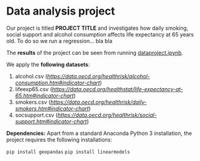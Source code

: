 # Data analysis project

Our project is titled **PROJECT TITLE** and investigates how daily smoking, social support and alcohol consumption affects life expectancy at 65 years old. To do so we run a regression... bla bla

The **results** of the project can be seen from running [dataproject.ipynb](dataproject.ipynb).

We apply the **following datasets**:

1. alcohol.csv (*https://data.oecd.org/healthrisk/alcohol-consumption.htm#indicator-chart*) 
1. lifeexp65.csv (*https://data.oecd.org/healthstat/life-expectancy-at-65.htm#indicator-chart*)
1. smokers.csv (*https://data.oecd.org/healthrisk/daily-smokers.htm#indicator-chart*)
1. socsupport.csv (*https://data.oecd.org/healthrisk/social-support.htm#indicator-chart*)

**Dependencies:** Apart from a standard Anaconda Python 3 installation, the project requires the following installations:

``pip install geopandas``
``pip install linearmodels``
